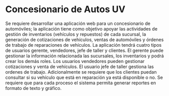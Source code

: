 # Concesionario de Autos UV
Se requiere desarrollar una aplicación web para un concesionario de automóviles; la aplicación tiene como objetivo apoyar las actividades de gestión de inventarios (vehículos y repuestos) de cada sucursal, la generación de cotizaciones de vehículos, ventas de automóviles y órdenes de trabajo de reparaciones de vehículos. La aplicación tendrá cuatro tipos de usuarios gerente, vendedores, jefe de taller y clientes. El gerente puede gestionar la información relacionada las sucursales, los inventarios y podrá crear los demás roles. Los usuarios vendedores pueden gestionar cotizaciones y venta de vehículos. El usuario jefe de taller gestiona las ordenes de trabajo. Adicionalmente se requiere que los clientes puedan consultar si su vehículo que está en reparación ya está disponible o no. Se requiere que para cada proceso el sistema permita generar reportes en formato de texto y gráfico.
